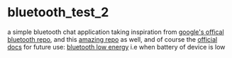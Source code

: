 # bluetooth_test_2

a simple bluetooth chat application taking inspiration from [google's offical bluetooth repo](https://github.com/android/connectivity-samples/tree/main/BluetoothChat), 
and this [amazing repo](https://github.com/mitchtabian/Sending-and-Receiving-Data-with-Bluetooth) as well, and of course the [official docs](https://developer.android.com/guide/topics/connectivity/bluetooth)
for future use: [bluetooth low energy](https://developer.android.com/guide/topics/connectivity/bluetooth/ble-overview) i.e when battery of device is low
